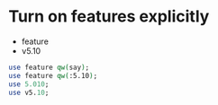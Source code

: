 # Turn on features explicitly

* feature
* v5.10

```perl
use feature qw(say);
use feature qw(:5.10);
use 5.010;
use v5.10;
```


